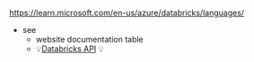 https://learn.microsoft.com/en-us/azure/databricks/languages/

* see 
  * website documentation table
  * 💡[Databricks API](https://docs.databricks.com/api/workspace/introduction) 💡